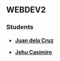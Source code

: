 ## WEBDEV2

### Students


- **[Juan dela Cruz](mailto:juan.delacruz@liham.ph)**

- **[Jehu Casimiro](mailto:jehucasimiro@student.laverdad.edu.ph)**

